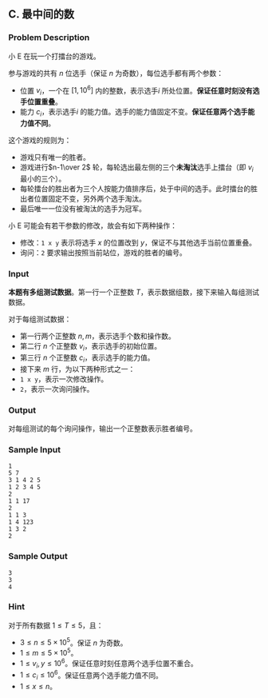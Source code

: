 ## C. 最中间的数

### Problem Description

小 E 在玩一个打擂台的游戏。

参与游戏的共有 $n$ 位选手（保证 $n$ 为奇数），每位选手都有两个参数：
- 位置 $v_i$，一个在 $[1,10^6]$ 内的整数，表示选手$i$     所处位置。**保证任意时刻没有选手位置重叠**。
- 能力 $c_i$，表示选手$i$     的能力值。选手的能力值固定不变。**保证任意两个选手能力值不同**。

这个游戏的规则为：
- 游戏只有唯一的胜者。
- 游戏进行$n-1\over 2$     轮，每轮选出最左侧的三个**未淘汰**选手上擂台（即 $v_i$ 最小的三个）。
- 每轮擂台的胜出者为三个人按能力值排序后，处于中间的选手。此时擂台的胜出者位置固定不变，另外两个选手淘汰。
- 最后唯一一位没有被淘汰的选手为冠军。

小 E 可能会有若干参数的修改，故会有如下两种操作：
- 修改：`1 x y` 表示将选手 $x$ 的位置改到 $y$，保证不与其他选手当前位置重叠。
- 询问：`2` 要求输出按照当前站位，游戏的胜者的编号。

### Input

**本题有多组测试数据**。第一行一个正整数 $T$，表示数据组数，接下来输入每组测试数据。

对于每组测试数据：
- 第一行两个正整数 $n,m$，表示选手个数和操作数。
- 第二行 $n$ 个正整数 $v_i$，表示选手的初始位置。
- 第三行 $n$ 个正整数 $c_i$，表示选手的能力值。
- 接下来 $m$ 行，为以下两种形式之一：
- `1 x y`，表示一次修改操作。
- `2`，表示一次询问操作。

### Output

对每组测试的每个询问操作，输出一个正整数表示胜者编号。

### Sample Input

```plain
1
5 7
3 1 4 2 5
1 2 3 4 5
2
1 1 17
2
1 1 3
1 4 123
1 3 2
2
```

### Sample Output

```plain
3
3
4
```

### Hint

对于所有数据 $1\leq T\leq 5$，且：
- $3\leq n\leq 5\times 10^5$。保证 $n$ 为奇数。
- $1\leq m\leq 5\times 10^5$。
- $1\leq v_i, y\leq 10^6$。保证任意时刻任意两个选手位置不重合。
- $1\leq c_i\leq 10^6$。保证任意两个选手能力值不同。
- $1\leq x\leq n$。

